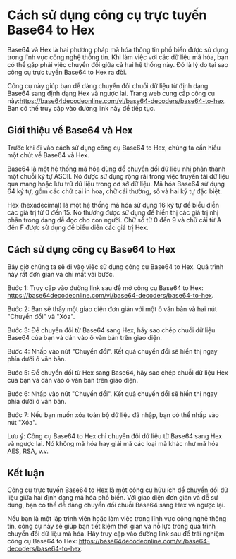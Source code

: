 Cách sử dụng công cụ trực tuyến Base64 to Hex
=============================================

Base64 và Hex là hai phương pháp mã hóa thông tin phổ biến được sử dụng trong lĩnh vực công nghệ thông tin. Khi làm việc với các dữ liệu mã hóa, bạn có thể gặp phải việc chuyển đổi giữa cả hai hệ thống này. Đó là lý do tại sao công cụ trực tuyến Base64 to Hex ra đời.

Công cụ này giúp bạn dễ dàng chuyển đổi chuỗi dữ liệu từ định dạng Base64 sang định dạng Hex và ngược lại. Trang web cung cấp công cụ này:<https://base64decodeonline.com/vi/base64-decoders/base64-to-hex>. Bạn có thể truy cập vào đường link này để tiếp tục.

Giới thiệu về Base64 và Hex
---------------------------

Trước khi đi vào cách sử dụng công cụ Base64 to Hex, chúng ta cần hiểu một chút về Base64 và Hex.

Base64 là một hệ thống mã hóa dùng để chuyển đổi dữ liệu nhị phân thành một chuỗi ký tự ASCII. Nó được sử dụng rộng rãi trong việc truyền tải dữ liệu qua mạng hoặc lưu trữ dữ liệu trong cơ sở dữ liệu. Mã hóa Base64 sử dụng 64 ký tự, gồm các chữ cái in hoa, chữ cái thường, số và hai ký tự đặc biệt.

Hex (hexadecimal) là một hệ thống mã hóa sử dụng 16 ký tự để biểu diễn các giá trị từ 0 đến 15. Nó thường được sử dụng để hiển thị các giá trị nhị phân trong dạng dễ đọc cho con người. Chữ số từ 0 đến 9 và chữ cái từ A đến F được sử dụng để biểu diễn các giá trị Hex.

Cách sử dụng công cụ Base64 to Hex
----------------------------------

Bây giờ chúng ta sẽ đi vào việc sử dụng công cụ Base64 to Hex. Quá trình này rất đơn giản và chỉ mất vài bước.

Bước 1: Truy cập vào đường link sau để mở công cụ Base64 to Hex: <https://base64decodeonline.com/vi/base64-decoders/base64-to-hex>.

Bước 2: Bạn sẽ thấy một giao diện đơn giản với một ô văn bản và hai nút "Chuyển đổi" và "Xóa".

Bước 3: Để chuyển đổi từ Base64 sang Hex, hãy sao chép chuỗi dữ liệu Base64 của bạn và dán vào ô văn bản trên giao diện.

Bước 4: Nhấp vào nút "Chuyển đổi". Kết quả chuyển đổi sẽ hiển thị ngay phía dưới ô văn bản.

Bước 5: Để chuyển đổi từ Hex sang Base64, hãy sao chép chuỗi dữ liệu Hex của bạn và dán vào ô văn bản trên giao diện.

Bước 6: Nhấp vào nút "Chuyển đổi". Kết quả chuyển đổi sẽ hiển thị ngay phía dưới ô văn bản.

Bước 7: Nếu bạn muốn xóa toàn bộ dữ liệu đã nhập, bạn có thể nhấp vào nút "Xóa".

Lưu ý: Công cụ Base64 to Hex chỉ chuyển đổi dữ liệu từ Base64 sang Hex và ngược lại. Nó không mã hóa hay giải mã các loại mã khác như mã hóa AES, RSA, v.v.

Kết luận
--------

Công cụ trực tuyến Base64 to Hex là một công cụ hữu ích để chuyển đổi dữ liệu giữa hai định dạng mã hóa phổ biến. Với giao diện đơn giản và dễ sử dụng, bạn có thể dễ dàng chuyển đổi chuỗi Base64 sang Hex và ngược lại.

Nếu bạn là một lập trình viên hoặc làm việc trong lĩnh vực công nghệ thông tin, công cụ này sẽ giúp bạn tiết kiệm thời gian và nỗ lực trong quá trình chuyển đổi dữ liệu mã hóa. Hãy truy cập vào đường link sau để trải nghiệm công cụ Base64 to Hex: <https://base64decodeonline.com/vi/base64-decoders/base64-to-hex>.